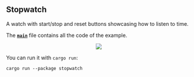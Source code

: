 ## Stopwatch

A watch with start/stop and reset buttons showcasing how to listen to time.

The __[`main`]__ file contains all the code of the example.

<div align="center">
  <a href="https://gfycat.com/granularenviousgoitered-rust-gui">
    <img src="https://thumbs.gfycat.com/GranularEnviousGoitered-small.gif">
  </a>
</div>

You can run it with `cargo run`:
```
cargo run --package stopwatch
```

[`main`]: src/main.rs

